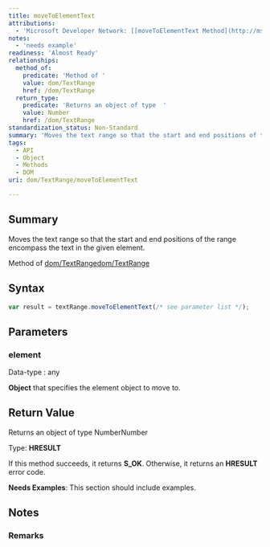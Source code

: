 ```yaml
---
title: moveToElementText
attributions:
  - 'Microsoft Developer Network: [[moveToElementText Method](http://msdn.microsoft.com/en-us/library/ie/ms536630(v=vs.85).aspx) Article]'
notes:
  - 'needs example'
readiness: 'Almost Ready'
relationships:
  method_of:
    predicate: 'Method of '
    value: dom/TextRange
    href: /dom/TextRange
  return_type:
    predicate: 'Returns an object of type  '
    value: Number
    href: /dom/TextRange
standardization_status: Non-Standard
summary: 'Moves the text range so that the start and end positions of the range encompass the text in the given element.'
tags:
  - API
  - Object
  - Methods
  - DOM
uri: dom/TextRange/moveToElementText

---
```

## <span>Summary</span>

Moves the text range so that the start and end positions of the range encompass the text in the given element.

Method of [dom/TextRange](/dom/TextRange)[dom/TextRange](/dom/TextRange)

## <span>Syntax</span>

``` js
var result = textRange.moveToElementText(/* see parameter list */);
```

## <span>Parameters</span>

### <span>element</span>

 Data-type
:   any

**Object** that specifies the element object to move to.

## <span>Return Value</span>

Returns an object of type NumberNumber

Type: **HRESULT**

If this method succeeds, it returns **S\_OK**. Otherwise, it returns an **HRESULT** error code.

**Needs Examples**: This section should include examples.

## <span>Notes</span>

### <span>Remarks</span>